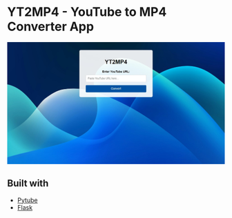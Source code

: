 # YT2MP4 - YouTube to MP4 Converter App

<p align="center">
    <img src="https://github.com/edegan-furb/yt2mp4/blob/main/assets/cover.jpeg" width="750"/>
</p >

## Built with
- [Pytube](https://pytube.io/en/latest/#">)
- [Flask](https://flask.palletsprojects.com/en/3.0.x/)
